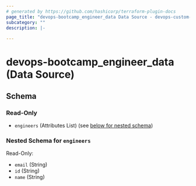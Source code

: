 ```yaml
---
# generated by https://github.com/hashicorp/terraform-plugin-docs
page_title: "devops-bootcamp_engineer_data Data Source - devops-custom-provider"
subcategory: ""
description: |-
  
---
```


# devops-bootcamp_engineer_data (Data Source)





<!-- schema generated by tfplugindocs -->
## Schema


### Read-Only


- `engineers` (Attributes List) (see [below for nested schema](#nestedatt--engineers))

<a id="nestedatt--engineers"></a>
### Nested Schema for `engineers`


Read-Only:

- `email` (String)
- `id` (String)
- `name` (String)


